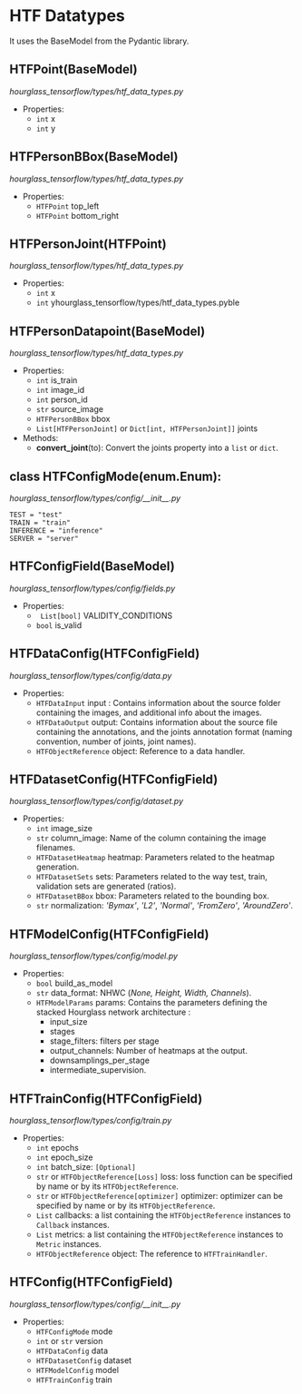 # HTF Datatypes
It uses the BaseModel from the Pydantic library. 

## HTFPoint(BaseModel)
*hourglass_tensorflow/types/htf_data_types.py*

- Properties:
  - `int` x
  - `int` y

## HTFPersonBBox(BaseModel)
*hourglass_tensorflow/types/htf_data_types.py*

- Properties:
  - `HTFPoint` top_left
  - `HTFPoint` bottom_right

## HTFPersonJoint(HTFPoint)
*hourglass_tensorflow/types/htf_data_types.py*

- Properties:
  - `int` x
  - `int` yhourglass_tensorflow/types/htf_data_types.pyble

## HTFPersonDatapoint(BaseModel)
*hourglass_tensorflow/types/htf_data_types.py*

- Properties:
  - `int` is_train
  - `int` image_id
  - `int` person_id
  - `str` source_image
  - `HTFPersonBBox` bbox
  - `List[HTFPersonJoint]` or `Dict[int, HTFPersonJoint]]` joints
- Methods:
  - **convert_joint**(to): Convert the joints property into a `list` or `dict`.

## class HTFConfigMode(enum.Enum):
*hourglass_tensorflow/types/config/__init\__.py*

    TEST = "test"
    TRAIN = "train"
    INFERENCE = "inference"
    SERVER = "server"

## HTFConfigField(BaseModel)
*hourglass_tensorflow/types/config/fields.py*

- Properties:
  - ` List[bool]` VALIDITY_CONDITIONS
  - `bool` is_valid

## HTFDataConfig(HTFConfigField)
*hourglass_tensorflow/types/config/data.py*

- Properties:
  - `HTFDataInput` input : Contains information about the source folder containing the images, and additional info about the images.
  - `HTFDataOutput` output: Contains information about the source file containing the annotations, and the joints annotation format (naming convention, number of joints, joint names).
  - `HTFObjectReference` object: Reference to a data handler.

## HTFDatasetConfig(HTFConfigField)
*hourglass_tensorflow/types/config/dataset.py*

- Properties:
  - `int` image_size
  - `str` column_image: Name of the column containing the image filenames.
  - `HTFDatasetHeatmap` heatmap: Parameters related to the heatmap generation.
  - `HTFDatasetSets` sets: Parameters related to the way test, train, validation sets are generated (ratios).
  - `HTFDatasetBBox` bbox: Parameters related to the bounding box. 
  - `str` normalization: *'Bymax'*, *'L2'*, *'Normal'*, *'FromZero'*, *'AroundZero'*.

## HTFModelConfig(HTFConfigField)
*hourglass_tensorflow/types/config/model.py*

- Properties:
  - `bool` build_as_model
  - `str` data_format: NHWC (*None, Height, Width, Channels*).
  - `HTFModelParams` params: Contains the parameters defining the stacked Hourglass network architecture :
     - input_size
     - stages
     - stage_filters: filters per stage
     - output_channels: Number of heatmaps at the output.
     - downsamplings_per_stage 
     - intermediate_supervision.

## HTFTrainConfig(HTFConfigField)
*hourglass_tensorflow/types/config/train.py*

- Properties: 
  - `int` epochs
  - `int` epoch_size
  - `int` batch_size: `[Optional]`
  - `str` or `HTFObjectReference[Loss]` loss: loss function can be specified by name or by its `HTFObjectReference`.
  - `str` or `HTFObjectReference[optimizer]` optimizer: optimizer can be specified by name or by its `HTFObjectReference`.
  - `List` callbacks: a list containing the `HTFObjectReference` instances to `Callback` instances.
  - `List` metrics: a list containing the `HTFObjectReference` instances to `Metric` instances.
  - `HTFObjectReference` object: The reference to `HTFTrainHandler`. 

## HTFConfig(HTFConfigField)
*hourglass_tensorflow/types/config/__init\__.py*

- Properties:
  - `HTFConfigMode` mode
  - `int` or `str` version
  - `HTFDataConfig` data
  - `HTFDatasetConfig` dataset
  - `HTFModelConfig` model
  - `HTFTrainConfig` train
